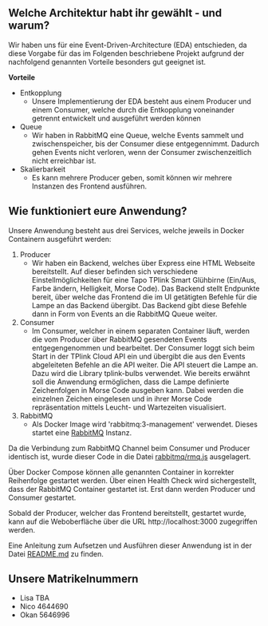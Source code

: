 ## Welche Architektur habt ihr gewählt - und warum?
Wir haben uns für eine Event-Driven-Architecture (EDA) entschieden, da diese Vorgabe für das im Folgenden beschriebene Projekt aufgrund der nachfolgend genannten Vorteile besonders gut geeignet ist.

**Vorteile**
- Entkopplung
  - Unsere Implementierung der EDA besteht aus einem Producer und einem Consumer, welche durch die Entkopplung voneinander getrennt entwickelt und ausgeführt werden können
- Queue
  - Wir haben in RabbitMQ eine Queue, welche Events sammelt und zwischenspeicher, bis der Consumer diese entgegennimmt. Dadurch gehen Events nicht verloren, wenn der Consumer zwischenzeitlich nicht erreichbar ist.
- Skalierbarkeit
  - Es kann mehrere Producer geben, somit können wir mehrere Instanzen des Frontend ausführen.

## Wie funktioniert eure Anwendung?
Unsere Anwendung besteht aus drei Services, welche jeweils in Docker Containern ausgeführt werden: 

1. Producer
    - Wir haben ein Backend, welches über Express eine HTML Webseite bereitstellt. Auf dieser befinden sich verschiedene Einstellmöglichkeiten für eine Tapo TPlink Smart Glühbirne (Ein/Aus, Farbe ändern, Helligkeit, Morse Code). Das Backend stellt Endpunkte bereit, über welche das Frontend die im UI getätigten Befehle für die Lampe an das Backend übergibt. Das Backend gibt diese Befehle dann in Form von Events an die RabbitMQ Queue weiter.
2. Consumer
    - Im Consumer, welcher in einem separaten Container läuft, werden die vom Producer über RabbitMQ gesendeten Events entgegengenommen und bearbeitet. Der Consumer loggt sich beim Start in der TPlink Cloud API ein und übergibt die aus den Events abgeleiteten Befehle an die API weiter. Die API steuert die Lampe an. Dazu wird die Library tplink-bulbs verwendet. Wie bereits erwähnt soll die Anwendung ermöglichen, dass die Lampe definierte Zeichenfolgen in Morse Code ausgeben kann. Dabei werden die einzelnen Zeichen eingelesen und in ihrer Morse Code repräsentation mittels Leucht- und Wartezeiten visualisiert.
3. RabbitMQ
    - Als Docker Image wird 'rabbitmq:3-management' verwendet. Dieses startet eine [RabbitMQ](https://www.rabbitmq.com/docs) Instanz.

Da die Verbindung zum RabbitMQ Channel beim Consumer und Producer identisch ist, wurde dieser Code in die Datei [rabbitmq/rmq.js](./rabbitmq/rmq.js) ausgelagert.

Über Docker Compose können alle genannten Container in korrekter Reihenfolge gestartet werden. Über einen Health Check wird sichergestellt, dass der RabbitMQ Container gestartet ist. Erst dann werden Producer und Consumer gestartet.

Sobald der Producer, welcher das Frontend bereitstellt, gestartet wurde, kann auf die Weboberfläche über die URL http://localhost:3000 zugegriffen werden. 

Eine Anleitung zum Aufsetzen und Ausführen dieser Anwendung ist in der Datei [README.md](./README.md) zu finden.

## Unsere Matrikelnummern
- Lisa TBA
- Nico 4644690
- Okan 5646996